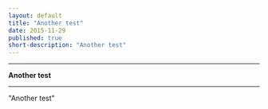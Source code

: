 ```yaml
---
layout: default
title: "Another test"
date: 2015-11-29
published: true
short-description: "Another test"
---
```




***
<b>Another test</b>  

***

"Another test"
